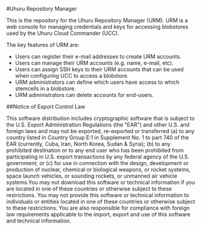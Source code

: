 #Uhuru Repository Manager

This is the repository for the Uhuru Repository Manager (URM). URM is a web console for managing credentials and keys for accessing blobstores used by the Uhuru Cloud Commander (UCC).

The key features of URM are:
-	Users can register their e-mail addresses to create URM accounts.
-	Users can manage their URM accounts (e.g. name, e-mail, etc).
-	Users can assign SSH keys to their URM accounts that can be used when configuring UCC to access a blobstore.
-	URM administrators can define which users have access to which stemcells in a blobstore.
-	URM administrators can delete accounts for end-users.


##Notice of Export Control Law

This software distribution includes cryptographic software that is subject to the U.S. Export Administration Regulations (the "EAR") and other U.S. and foreign laws and may not be exported, re-exported or transferred (a) to any country listed in Country Group E:1 in Supplement No. 1 to part 740 of the EAR (currently, Cuba, Iran, North Korea, Sudan & Syria); (b) to any prohibited destination or to any end user who has been prohibited from participating in U.S. export transactions by any federal agency of the U.S. government; or (c) for use in connection with the design, development or production of nuclear, chemical or biological weapons, or rocket systems, space launch vehicles, or sounding rockets, or unmanned air vehicle systems.You may not download this software or technical information if you are located in one of these countries or otherwise subject to these restrictions. You may not provide this software or technical information to individuals or entities located in one of these countries or otherwise subject to these restrictions. You are also responsible for compliance with foreign law requirements applicable to the import, export and use of this software and technical information.